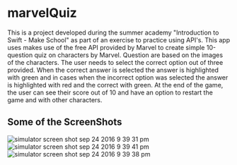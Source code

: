 # marvelQuiz
This is a project developed during the summer academy "Introduction to Swift - Make School" as part of an exercise to practice using API's.
This app uses makes use of the free API provided by Marvel to create simple 10-question quiz on characters by Marvel. Question are based on the images of the characters. The user needs to select the correct option out of three provided. When the correct answer is selected the answer is highlighted with green and in cases when the incorrect option was selected the answer is highlighted with red and the correct with green. At the end of the game, the user can see their score out of 10 and have an option to restart the game and with other characters.

## Some of the ScreenShots

![simulator screen shot sep 24 2016 9 39 31 pm](https://cloud.githubusercontent.com/assets/10402945/18808519/8b7f5fea-829f-11e6-9329-f76049264cfd.png)
![simulator screen shot sep 24 2016 9 39 41 pm](https://cloud.githubusercontent.com/assets/10402945/18808520/920dd918-829f-11e6-8ed7-68f79694e2c1.png)
![simulator screen shot sep 24 2016 9 39 38 pm](https://cloud.githubusercontent.com/assets/10402945/18808522/968283e0-829f-11e6-9fec-19de5e99782e.png)
